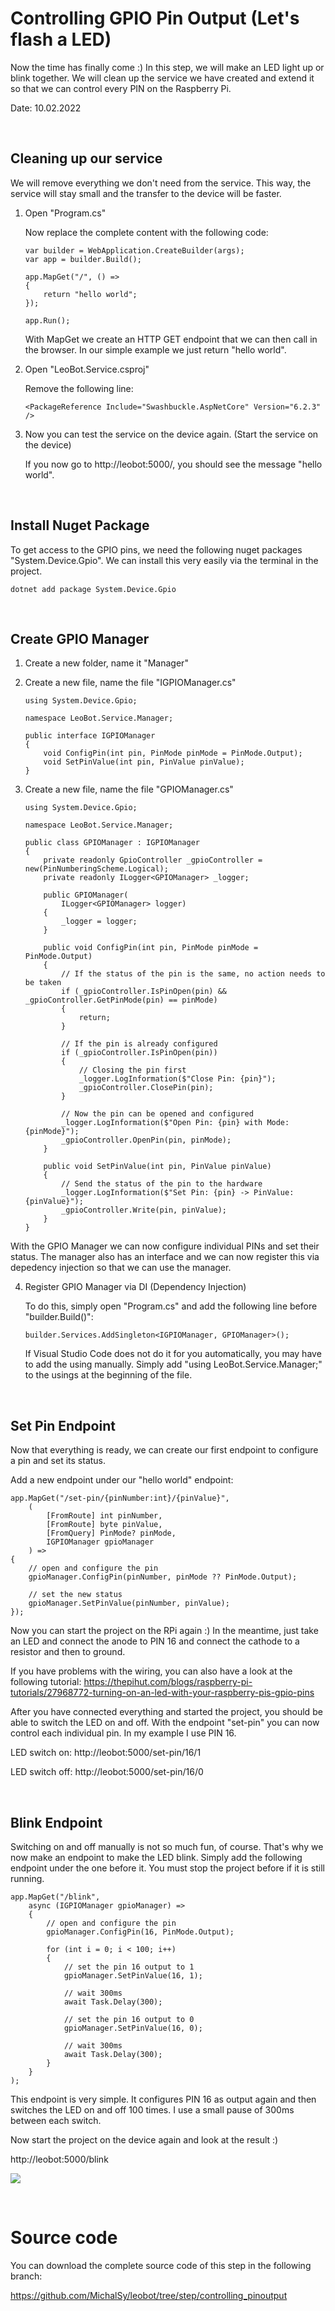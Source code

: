 # Controlling GPIO Pin Output (Let's flash a LED)

Now the time has finally come :) In this step, we will make an LED light up or blink together. We will clean up the service we have created and extend it so that we can control every PIN on the Raspberry Pi.

Date: 10.02.2022

<br>

## Cleaning up our service

We will remove everything we don't need from the service. This way, the service will stay small and the transfer to the device will be faster.

1. Open "Program.cs"
   
   Now replace the complete content with the following code:

   ```
   var builder = WebApplication.CreateBuilder(args);
   var app = builder.Build();
   
   app.MapGet("/", () =>
   {
       return "hello world";
   });
   
   app.Run();
   ```

   With MapGet we create an HTTP GET endpoint that we can then call in the browser. In our simple example we just return "hello world".

2. Open "LeoBot.Service.csproj"
   
   Remove the following line:

   ```
   <PackageReference Include="Swashbuckle.AspNetCore" Version="6.2.3" />
   ```

3. Now you can test the service on the device again. (Start the service on the device)
   
   If you now go to http://leobot:5000/, you should see the message "hello world".

<br>

## Install Nuget Package

To get access to the GPIO pins, we need the following nuget packages "System.Device.Gpio". We can install this very easily via the terminal in the project.

```
dotnet add package System.Device.Gpio
```

<br>

## Create GPIO Manager

1. Create a new folder, name it "Manager"
2. Create a new file, name the file "IGPIOManager.cs"
   
   ```
   using System.Device.Gpio;
   
   namespace LeoBot.Service.Manager;
   
   public interface IGPIOManager
   {
       void ConfigPin(int pin, PinMode pinMode = PinMode.Output);
       void SetPinValue(int pin, PinValue pinValue);
   }
   ```

3. Create a new file, name the file "GPIOManager.cs"
   
   ```
   using System.Device.Gpio;
   
   namespace LeoBot.Service.Manager;
   
   public class GPIOManager : IGPIOManager
   {
       private readonly GpioController _gpioController = new(PinNumberingScheme.Logical);
       private readonly ILogger<GPIOManager> _logger;
   
       public GPIOManager(
           ILogger<GPIOManager> logger)
       {
           _logger = logger;
       }
   
       public void ConfigPin(int pin, PinMode pinMode = PinMode.Output)
       {
           // If the status of the pin is the same, no action needs to be taken
           if (_gpioController.IsPinOpen(pin) && _gpioController.GetPinMode(pin) == pinMode)
           {
               return;
           }
   
           // If the pin is already configured
           if (_gpioController.IsPinOpen(pin))
           {
               // Closing the pin first
               _logger.LogInformation($"Close Pin: {pin}");
               _gpioController.ClosePin(pin);
           }
   
           // Now the pin can be opened and configured
           _logger.LogInformation($"Open Pin: {pin} with Mode: {pinMode}");
           _gpioController.OpenPin(pin, pinMode);
       }
   
       public void SetPinValue(int pin, PinValue pinValue)
       {
           // Send the status of the pin to the hardware
           _logger.LogInformation($"Set Pin: {pin} -> PinValue: {pinValue}");
           _gpioController.Write(pin, pinValue);
       }
   }
   ```

With the GPIO Manager we can now configure individual PINs and set their status. The manager also has an interface and we can now register this via depedency injection so that we can use the manager.

4. Register GPIO Manager via DI (Dependency Injection)
   
   To do this, simply open "Program.cs" and add the following line before "builder.Build()":

   ```
   builder.Services.AddSingleton<IGPIOManager, GPIOManager>();
   ```

   If Visual Studio Code does not do it for you automatically, you may have to add the using manually. Simply add "using LeoBot.Service.Manager;" to the usings at the beginning of the file.

<br>

## Set Pin Endpoint

Now that everything is ready, we can create our first endpoint to configure a pin and set its status.

Add a new endpoint under our "hello world" endpoint:

```
app.MapGet("/set-pin/{pinNumber:int}/{pinValue}",
    (
        [FromRoute] int pinNumber,
        [FromRoute] byte pinValue,
        [FromQuery] PinMode? pinMode,
        IGPIOManager gpioManager
    ) =>
{
    // open and configure the pin
    gpioManager.ConfigPin(pinNumber, pinMode ?? PinMode.Output);

    // set the new status
    gpioManager.SetPinValue(pinNumber, pinValue);
});
```

Now you can start the project on the RPi again :) In the meantime, just take an LED and connect the anode to PIN 16 and connect the cathode to a resistor and then to ground.

If you have problems with the wiring, you can also have a look at the following tutorial: https://thepihut.com/blogs/raspberry-pi-tutorials/27968772-turning-on-an-led-with-your-raspberry-pis-gpio-pins


After you have connected everything and started the project, you should be able to switch the LED on and off. With the endpoint "set-pin" you can now control each individual pin. In my example I use PIN 16.

LED switch on:
http://leobot:5000/set-pin/16/1

LED switch off:
http://leobot:5000/set-pin/16/0

<br>

## Blink Endpoint

Switching on and off manually is not so much fun, of course. That's why we now make an endpoint to make the LED blink. Simply add the following endpoint under the one before it. You must stop the project before if it is still running.

```
app.MapGet("/blink",
    async (IGPIOManager gpioManager) =>
    {
        // open and configure the pin
        gpioManager.ConfigPin(16, PinMode.Output);

        for (int i = 0; i < 100; i++)
        {
            // set the pin 16 output to 1
            gpioManager.SetPinValue(16, 1);    

            // wait 300ms
            await Task.Delay(300);

            // set the pin 16 output to 0
            gpioManager.SetPinValue(16, 0);    

            // wait 300ms
            await Task.Delay(300);
        }
    }
);
```

This endpoint is very simple. It configures PIN 16 as output again and then switches the LED on and off 100 times. I use a small pause of 300ms between each switch.

Now start the project on the device again and look at the result :)

http://leobot:5000/blink

![](https://michalsy.github.io/leobot-media/gifs/flash_led.gif) 


<br>

# Source code

You can download the complete source code of this step in the following branch: 

https://github.com/MichalSy/leobot/tree/step/controlling_pinoutput
